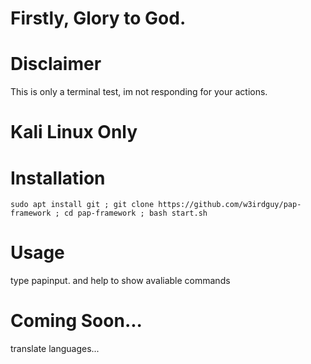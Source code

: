 # Firstly, Glory to God.

# Disclaimer
This is only a terminal test, im not responding for your actions.

# Kali Linux Only

# Installation

```console
sudo apt install git ; git clone https://github.com/w3irdguy/pap-framework ; cd pap-framework ; bash start.sh
```
# Usage

type papinput. and help to show avaliable commands

# Coming Soon...

translate languages...
